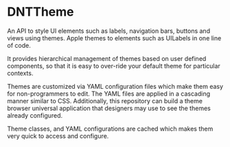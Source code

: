 DNTTheme
========

An API to style UI elements such as labels, navigation bars, buttons and views using themes. Apple themes to elements such as UILabels in one line of code.

It provides hierarchical management of themes based on user defined components, so that it is easy to over-ride your default theme for particular contexts.

Themes are customized via YAML configuration files which make them easy for non-programmers to edit. The YAML files are applied in a cascading manner similar to CSS. Additionally, this repository can build a theme browser universal application that designers may use to see the themes already configured.

Theme classes, and YAML configurations are cached which makes them very quick to access and configure.